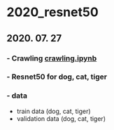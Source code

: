 # 2020_resnet50


## 2020. 07. 27


### - Crawling [crawling.ipynb](https://github.com/boahchoi/2020_resnet50/blob/master/crawling.ipynb)


### - Resnet50 for dog, cat, tiger []()


### - data
* train data (dog, cat, tiger)
* validation data (dog, cat, tiger)
